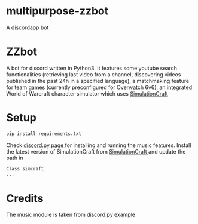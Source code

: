 # multipurpose-zzbot
A discordapp bot 

<h1> ZZbot </h1> 
A bot for discord written in Python3. It features some youtube search functionalities (retrieving last video from a channel, discovering
videos published in the past 24h in a specified language), a matchmaking feature for team games (currently preconfigured for
Overwatch 6v6), an integrated World of Warcraft character simulator which uses <a href="https://www.simulationcraft.org/"> SimulationCraft </a>

<h1> Setup </h1>

```sh
pip install requirements.txt
```
Check <a href="https://github.com/Rapptz/discord.py">discord.py page </a> for installing and running the music features. 
Install the latest version of SimulationCraft from <a href="https://www.simulationcraft.org/"> SimulationCraft </a> and update the path in 
```python
Class simcraft:
...
```

<h1> Credits </h1>

The music module is taken from discord.py  <a href="https://github.com/Rapptz/discord.py/blob/async/examples/playlist.py">example</a>
